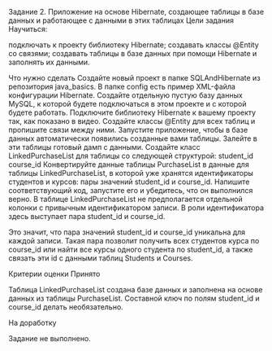 Задание 2. Приложение на основе Hibernate, создающее таблицы в базе данных и работающее с данными в этих таблицах
Цели задания
Научиться:

подключать к проекту библиотеку Hibernate;
создавать классы @Entity со связями;
создавать таблицы в базе данных при помощи Hibernate и заполнять их данными.

Что нужно сделать
Создайте новый проект в папке SQLAndHibernate из репозитория java_basics. В папке config есть пример XML-файла конфигурации Hibernate.
Создайте отдельную пустую базу данных MySQL, к которой будете подключаться в этом проекте и с которой будете работать.
Подключите библиотеку Hibernate к вашему проекту так, как показано в видео.
Создайте классы @Entity для всех таблиц и пропишите связи между ними.
Запустите приложение, чтобы в базе данных автоматически появились созданные вами таблицы.
Залейте в эти таблицы готовый дамп с данными.
Создайте класс LinkedPurchaseList для таблицы со следующей структурой:
student_id
course_id
Конвертируйте данные таблицы PurchaseList в данные для таблицы LinkedPurchaseList, в которой уже хранятся идентификаторы студентов и курсов: пары значений student_id и course_id. Напишите соответствующий код, запустите его и убедитесь, что он выполнился верно.
В таблице LinkedPurchaseList не предполагается отдельной колонки с привычным идентификатором записи. В роли идентификатора здесь выступает пара student_id и course_id.

Это значит, что пара значений student_id и course_id уникальна для каждой записи. Такая пара позволит получить всех студентов курса по course_id или найти все курсы одного студента по student_id, а также связать эти id с данными таблиц Students и Courses.

Критерии оценки
Принято

Таблица LinkedPurchaseList создана базе данных и заполнена на основе данных из таблицы PurchaseList. 
Составной ключ по полям student_id и course_id делать необязательно.

На доработку 

Задание не выполнено.
